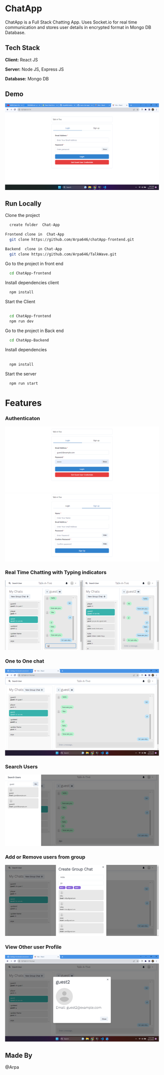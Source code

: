 
# ChatApp

ChatApp is a Full Stack Chatting App.
Uses Socket.io for real time communication and stores user details in encrypted format in Mongo DB Database.
## Tech Stack

**Client:** React JS

**Server:** Node JS, Express JS

**Database:** Mongo DB
  
## Demo

<!-- https://talk-a-tive.herokuapp.com/ -->

![](https://github.com/Arpa646/chatApp-frontend/blob/main/screenshort/login.png)
## Run Locally

Clone the project

```bash
  create folder  Chat-App
```
```bash
Frontend clone in  Chat-App
  git clone https://github.com/Arpa646/chatApp-frontend.git  
```
```bash
Backend  clone in Chat-App
  git clone https://github.com/Arpa646/TalkWave.git  
```

Go to the project in front end

```bash
  cd ChatApp-frontend
```

Install dependencies client

```bash
  npm install
```
Start the Client

```bash
 
  cd ChatApp-frontend
  npm run dev
```



Go to the project in Back end
```bash
  cd ChatApp-Backend
```

Install dependencies
```bash

  npm install
```

Start the server

```bash
  npm run start
```



  
# Features

### Authenticaton
![](https://github.com/Arpa646/chatApp-frontend/blob/main/screenshort/login2.png)
![](https://github.com/Arpa646/chatApp-frontend/blob/main/screenshort/signup.png)
### Real Time Chatting with Typing indicators
![](https://github.com/Arpa646/chatApp-frontend/blob/main/screenshort/realtimeChat.png)
### One to One chat
![](https://github.com/Arpa646/chatApp-frontend/blob/main/screenshort/onotoone.png)
### Search Users
![](https://github.com/Arpa646/chatApp-frontend/blob/main/screenshort/search.png)
<!-- ### Create Group Chats
![](https://github.com/piyush-eon/mern-chat-app/blob/master/screenshots/new%20grp.PNG) -->

### Add or Remove users from group
![](https://github.com/Arpa646/chatApp-frontend/blob/main/screenshort/group.png)
### View Other user Profile
![](https://github.com/Arpa646/chatApp-frontend/blob/main/screenshort/guestprofile.png)
## Made By
@Arpa


  
